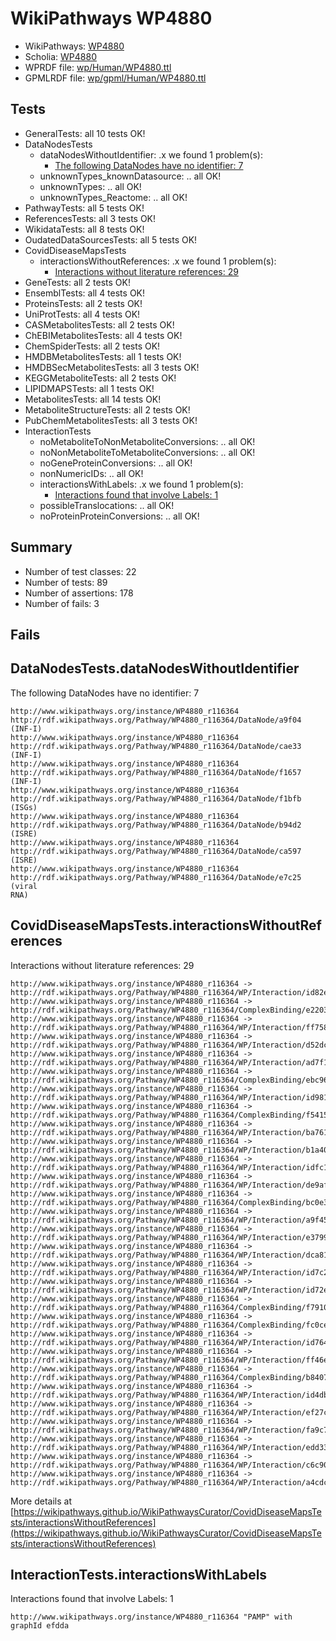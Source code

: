 # WikiPathways WP4880

* WikiPathways: [WP4880](https://identifiers.org/wikipathways:WP4880)
* Scholia: [WP4880](https://scholia.toolforge.org/wikipathways/WP4880)
* WPRDF file: [wp/Human/WP4880.ttl](../wp/Human/WP4880.ttl)
* GPMLRDF file: [wp/gpml/Human/WP4880.ttl](../wp/gpml/Human/WP4880.ttl)

## Tests
* GeneralTests: all 10 tests OK!
* DataNodesTests
    * dataNodesWithoutIdentifier: .x we found 1 problem(s):
        * [The following DataNodes have no identifier: 7](#d2d32fa6)
    * unknownTypes_knownDatasource: .. all OK!
    * unknownTypes: .. all OK!
    * unknownTypes_Reactome: .. all OK!
* PathwayTests: all 5 tests OK!
* ReferencesTests: all 3 tests OK!
* WikidataTests: all 8 tests OK!
* OudatedDataSourcesTests: all 5 tests OK!
* CovidDiseaseMapsTests
    * interactionsWithoutReferences: .x we found 1 problem(s):
        * [Interactions without literature references: 29](#9701cd09)
* GeneTests: all 2 tests OK!
* EnsemblTests: all 4 tests OK!
* ProteinsTests: all 2 tests OK!
* UniProtTests: all 4 tests OK!
* CASMetabolitesTests: all 2 tests OK!
* ChEBIMetabolitesTests: all 4 tests OK!
* ChemSpiderTests: all 2 tests OK!
* HMDBMetabolitesTests: all 1 tests OK!
* HMDBSecMetabolitesTests: all 3 tests OK!
* KEGGMetaboliteTests: all 2 tests OK!
* LIPIDMAPSTests: all 1 tests OK!
* MetabolitesTests: all 14 tests OK!
* MetaboliteStructureTests: all 2 tests OK!
* PubChemMetabolitesTests: all 3 tests OK!
* InteractionTests
    * noMetaboliteToNonMetaboliteConversions: .. all OK!
    * noNonMetaboliteToMetaboliteConversions: .. all OK!
    * noGeneProteinConversions: .. all OK!
    * nonNumericIDs: .. all OK!
    * interactionsWithLabels: .x we found 1 problem(s):
        * [Interactions found that involve Labels: 1](#630d2678)
    * possibleTranslocations: .. all OK!
    * noProteinProteinConversions: .. all OK!


## Summary

* Number of test classes: 22
* Number of tests: 89
* Number of assertions: 178
* Number of fails: 3

## Fails

<a name="d2d32fa6" />

## DataNodesTests.dataNodesWithoutIdentifier

The following DataNodes have no identifier: 7
```
http://www.wikipathways.org/instance/WP4880_r116364 http://rdf.wikipathways.org/Pathway/WP4880_r116364/DataNode/a9f04 (INF-I)
http://www.wikipathways.org/instance/WP4880_r116364 http://rdf.wikipathways.org/Pathway/WP4880_r116364/DataNode/cae33 (INF-I)
http://www.wikipathways.org/instance/WP4880_r116364 http://rdf.wikipathways.org/Pathway/WP4880_r116364/DataNode/f1657 (INF-I)
http://www.wikipathways.org/instance/WP4880_r116364 http://rdf.wikipathways.org/Pathway/WP4880_r116364/DataNode/f1bfb (ISGs)
http://www.wikipathways.org/instance/WP4880_r116364 http://rdf.wikipathways.org/Pathway/WP4880_r116364/DataNode/b94d2 (ISRE)
http://www.wikipathways.org/instance/WP4880_r116364 http://rdf.wikipathways.org/Pathway/WP4880_r116364/DataNode/ca597 (ISRE)
http://www.wikipathways.org/instance/WP4880_r116364 http://rdf.wikipathways.org/Pathway/WP4880_r116364/DataNode/e7c25 (viral
RNA)
```

<a name="9701cd09" />

## CovidDiseaseMapsTests.interactionsWithoutReferences

Interactions without literature references: 29
```
http://www.wikipathways.org/instance/WP4880_r116364 -> http://rdf.wikipathways.org/Pathway/WP4880_r116364/WP/Interaction/id82ecd04c
http://www.wikipathways.org/instance/WP4880_r116364 -> http://rdf.wikipathways.org/Pathway/WP4880_r116364/ComplexBinding/e2203
http://www.wikipathways.org/instance/WP4880_r116364 -> http://rdf.wikipathways.org/Pathway/WP4880_r116364/WP/Interaction/ff758
http://www.wikipathways.org/instance/WP4880_r116364 -> http://rdf.wikipathways.org/Pathway/WP4880_r116364/WP/Interaction/d52dc
http://www.wikipathways.org/instance/WP4880_r116364 -> http://rdf.wikipathways.org/Pathway/WP4880_r116364/WP/Interaction/ad7f1
http://www.wikipathways.org/instance/WP4880_r116364 -> http://rdf.wikipathways.org/Pathway/WP4880_r116364/ComplexBinding/ebc96
http://www.wikipathways.org/instance/WP4880_r116364 -> http://rdf.wikipathways.org/Pathway/WP4880_r116364/WP/Interaction/id981e6cb4
http://www.wikipathways.org/instance/WP4880_r116364 -> http://rdf.wikipathways.org/Pathway/WP4880_r116364/ComplexBinding/f5415
http://www.wikipathways.org/instance/WP4880_r116364 -> http://rdf.wikipathways.org/Pathway/WP4880_r116364/WP/Interaction/ba761
http://www.wikipathways.org/instance/WP4880_r116364 -> http://rdf.wikipathways.org/Pathway/WP4880_r116364/WP/Interaction/b1a40
http://www.wikipathways.org/instance/WP4880_r116364 -> http://rdf.wikipathways.org/Pathway/WP4880_r116364/WP/Interaction/idfc1498e4
http://www.wikipathways.org/instance/WP4880_r116364 -> http://rdf.wikipathways.org/Pathway/WP4880_r116364/WP/Interaction/de9af
http://www.wikipathways.org/instance/WP4880_r116364 -> http://rdf.wikipathways.org/Pathway/WP4880_r116364/ComplexBinding/bc0e3
http://www.wikipathways.org/instance/WP4880_r116364 -> http://rdf.wikipathways.org/Pathway/WP4880_r116364/WP/Interaction/a9f45
http://www.wikipathways.org/instance/WP4880_r116364 -> http://rdf.wikipathways.org/Pathway/WP4880_r116364/WP/Interaction/e3799
http://www.wikipathways.org/instance/WP4880_r116364 -> http://rdf.wikipathways.org/Pathway/WP4880_r116364/WP/Interaction/dca81
http://www.wikipathways.org/instance/WP4880_r116364 -> http://rdf.wikipathways.org/Pathway/WP4880_r116364/WP/Interaction/id7c297d34
http://www.wikipathways.org/instance/WP4880_r116364 -> http://rdf.wikipathways.org/Pathway/WP4880_r116364/WP/Interaction/id72e167d2
http://www.wikipathways.org/instance/WP4880_r116364 -> http://rdf.wikipathways.org/Pathway/WP4880_r116364/ComplexBinding/f7910
http://www.wikipathways.org/instance/WP4880_r116364 -> http://rdf.wikipathways.org/Pathway/WP4880_r116364/ComplexBinding/fc0ce
http://www.wikipathways.org/instance/WP4880_r116364 -> http://rdf.wikipathways.org/Pathway/WP4880_r116364/WP/Interaction/id764393e3
http://www.wikipathways.org/instance/WP4880_r116364 -> http://rdf.wikipathways.org/Pathway/WP4880_r116364/WP/Interaction/ff46e
http://www.wikipathways.org/instance/WP4880_r116364 -> http://rdf.wikipathways.org/Pathway/WP4880_r116364/ComplexBinding/b8407
http://www.wikipathways.org/instance/WP4880_r116364 -> http://rdf.wikipathways.org/Pathway/WP4880_r116364/WP/Interaction/id4db933d9
http://www.wikipathways.org/instance/WP4880_r116364 -> http://rdf.wikipathways.org/Pathway/WP4880_r116364/WP/Interaction/ef27c
http://www.wikipathways.org/instance/WP4880_r116364 -> http://rdf.wikipathways.org/Pathway/WP4880_r116364/WP/Interaction/fa9c7
http://www.wikipathways.org/instance/WP4880_r116364 -> http://rdf.wikipathways.org/Pathway/WP4880_r116364/WP/Interaction/edd33
http://www.wikipathways.org/instance/WP4880_r116364 -> http://rdf.wikipathways.org/Pathway/WP4880_r116364/WP/Interaction/c6c90
http://www.wikipathways.org/instance/WP4880_r116364 -> http://rdf.wikipathways.org/Pathway/WP4880_r116364/WP/Interaction/a4cdc
```

More details at [https://wikipathways.github.io/WikiPathwaysCurator/CovidDiseaseMapsTests/interactionsWithoutReferences](https://wikipathways.github.io/WikiPathwaysCurator/CovidDiseaseMapsTests/interactionsWithoutReferences)

<a name="630d2678" />

## InteractionTests.interactionsWithLabels

Interactions found that involve Labels: 1
```
http://www.wikipathways.org/instance/WP4880_r116364 "PAMP" with graphId efdda
```

